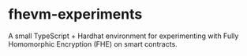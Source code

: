 # fhevm-experiments
A small TypeScript + Hardhat environment for experimenting with Fully Homomorphic Encryption (FHE) on smart contracts.
